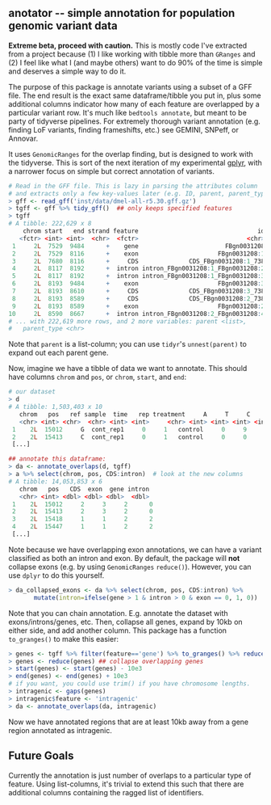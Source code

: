 ## anotator -- simple annotation for population genomic variant data

**Extreme beta, proceed with caution.** This is mostly code I've extracted from
a project because (1) I like working with tibble more than `GRanges` and (2) I
feel like what I (and maybe others) want to do 90% of the time is simple and
deserves a simple way to do it.

The purpose of this package is annotate variants using a subset of a GFF file.
The end result is the exact same dataframe/tibble you put in, plus some
additional columns indicator how many of each feature are overlapped by a
particular variant row. It's much like `bedtools annotate`, but meant to be
party of tidyverse pipelines. For extremely thorough variant annotation (e.g.
finding LoF variants, finding frameshifts, etc.) see GEMINI, SNPeff, or
Annovar.

It uses `GenomicRanges` for the overlap finding, but is designed to work with
the tidyverse. This is sort of the next iteration of my experimental
[gplyr](https://github.com/vsbuffalo/gplyr), with a narrower focus on simple
but correct annotation of variants.

```r
# Read in the GFF file. This is lazy in parsing the attributes column
# and extracts only a few key-values later (e.g. ID, parent, parent_type).
> gff <- read_gff('inst/data/dmel-all-r5.30.gff.gz')
> tgff <- gff %>% tidy_gff()  ## only keeps specified features
> tgff
# A tibble: 222,629 x 8
    chrom start   end strand feature                                 id
   <fctr> <int> <int>  <chr>  <fctr>                              <chr>
 1     2L  7529  9484      +    gene                        FBgn0031208
 2     2L  7529  8116      +    exon                      FBgn0031208:1
 3     2L  7680  8116      +     CDS              CDS_FBgn0031208:1_738
 4     2L  8117  8192      +  intron intron_FBgn0031208:1_FBgn0031208:2
 5     2L  8117  8192      +  intron intron_FBgn0031208:1_FBgn0031208:3
 6     2L  8193  9484      +    exon                      FBgn0031208:3
 7     2L  8193  8610      +     CDS              CDS_FBgn0031208:3_738
 8     2L  8193  8589      +     CDS              CDS_FBgn0031208:2_738
 9     2L  8193  8589      +    exon                      FBgn0031208:2
10     2L  8590  8667      +  intron intron_FBgn0031208:2_FBgn0031208:4
# ... with 222,619 more rows, and 2 more variables: parent <list>,
#   parent_type <chr>
```

Note that `parent` is a list-column; you can use `tidyr`'s `unnest(parent)` to
expand out each parent gene.

Now, imagine we have a tibble of data we want to annotate. This should have
columns `chrom` and `pos`, or `chrom`, `start`, and `end`:

```r
# our dataset
> d
# A tibble: 1,503,403 x 10
   chrom   pos   ref sample  time   rep treatment     A     T     C     G     N
   <chr> <int> <chr>  <chr> <int> <int>     <chr> <int> <int> <int> <int> <int>
 1    2L  15012     G  cont_rep1     0     1   control     0     9     0    21     0
 2    2L  15413     C  cont_rep1     0     1   control     0     0     9    23     0
 [...] 

## annotate this dataframe:
> da <- annotate_overlaps(d, tgff)
> a %>% select(chrom, pos, CDS:intron)  # look at the new columns
# A tibble: 14,053,853 x 6
   chrom   pos   CDS  exon  gene intron
   <chr> <int> <dbl> <dbl> <dbl>  <dbl>
 1    2L  15012     2     3     2      0
 2    2L  15413     2     3     2      0
 3    2L  15418     1     1     2      2
 4    2L  15447     1     1     2      2
 [...]
```

Note because we have overlapping exon annotations, we can have a variant
classified as both an intron and exon. By default, the package will **not**
collapse exons (e.g. by using `GenomicRanges` `reduce()`). However, you can use
`dplyr` to do this yourself.

```r
> da_collapsed_exons <- da %>% select(chrom, pos, CDS:intron) %>% 
       mutate(intron=ifelse(gene > 1 & intron > 0 & exon == 0, 1, 0))
```

Note that you can chain annotation. E.g. annotate the dataset with
exons/introns/genes, etc. Then, collapse all genes, expand by 10kb on either
side, and add another column. This package has a function `to_granges()` to
make this easier:

```r
> genes <- tgff %>% filter(feature=='gene') %>% to_granges() %>% reduce()
> genes <- reduce(genes) ## collapse overlapping genes
> start(genes) <- start(genes) - 10e3
> end(genes) <- end(genes) + 10e3
# if you want, you could use trim() if you have chromosome lengths.
> intragenic <- gaps(genes)
> intragenic$feature <- 'intragenic'
> da <- annotate_overlaps(da, intragenic)
```

Now we have annotated regions that are at least 10kb away from a gene region
annotated as intragenic.


## Future Goals

Currently the annotation is just number of overlaps to a particular type of
feature. Using list-columns, it's trivial to extend this such that there are
additional columns containing the ragged list of identifiers.
